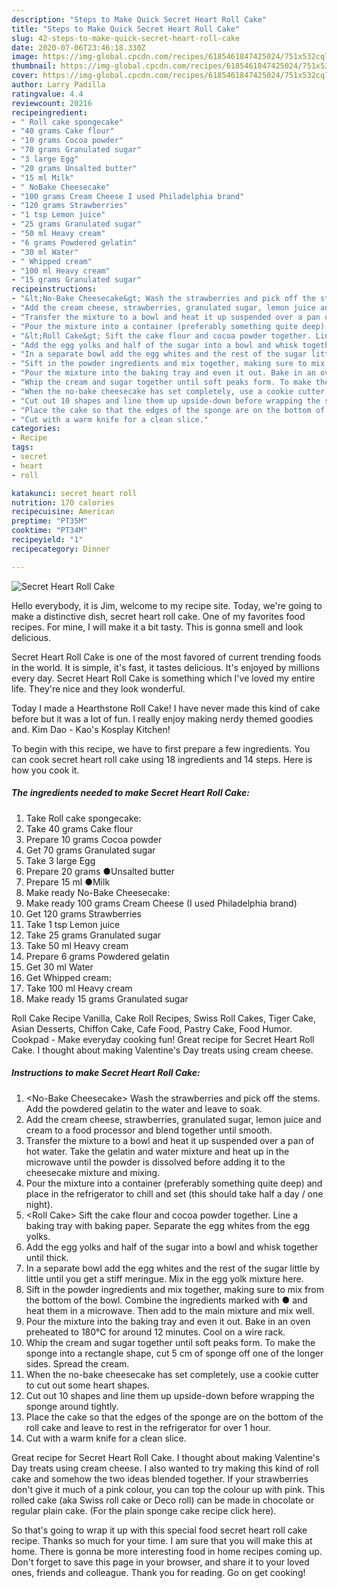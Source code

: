 ```yaml
---
description: "Steps to Make Quick Secret Heart Roll Cake"
title: "Steps to Make Quick Secret Heart Roll Cake"
slug: 42-steps-to-make-quick-secret-heart-roll-cake
date: 2020-07-06T23:46:18.330Z
image: https://img-global.cpcdn.com/recipes/6185461847425024/751x532cq70/secret-heart-roll-cake-recipe-main-photo.jpg
thumbnail: https://img-global.cpcdn.com/recipes/6185461847425024/751x532cq70/secret-heart-roll-cake-recipe-main-photo.jpg
cover: https://img-global.cpcdn.com/recipes/6185461847425024/751x532cq70/secret-heart-roll-cake-recipe-main-photo.jpg
author: Larry Padilla
ratingvalue: 4.4
reviewcount: 20216
recipeingredient:
- " Roll cake spongecake"
- "40 grams Cake flour"
- "10 grams Cocoa powder"
- "70 grams Granulated sugar"
- "3 large Egg"
- "20 grams Unsalted butter"
- "15 ml Milk"
- " NoBake Cheesecake"
- "100 grams Cream Cheese I used Philadelphia brand"
- "120 grams Strawberries"
- "1 tsp Lemon juice"
- "25 grams Granulated sugar"
- "50 ml Heavy cream"
- "6 grams Powdered gelatin"
- "30 ml Water"
- " Whipped cream"
- "100 ml Heavy cream"
- "15 grams Granulated sugar"
recipeinstructions:
- "&lt;No-Bake Cheesecake&gt; Wash the strawberries and pick off the stems. Add the powdered gelatin to the water and leave to soak."
- "Add the cream cheese, strawberries, granulated sugar, lemon juice and cream to a food processor and blend together until smooth."
- "Transfer the mixture to a bowl and heat it up suspended over a pan of hot water. Take the gelatin and water mixture and heat up in the microwave until the powder is dissolved before adding it to the cheesecake mixture and mixing."
- "Pour the mixture into a container (preferably something quite deep) and place in the refrigerator to chill and set (this should take half a day / one night)."
- "&lt;Roll Cake&gt; Sift the cake flour and cocoa powder together. Line a baking tray with baking paper. Separate the egg whites from the egg yolks."
- "Add the egg yolks and half of the sugar into a bowl and whisk together until thick."
- "In a separate bowl add the egg whites and the rest of the sugar little by little until you get a stiff meringue. Mix in the egg yolk mixture here."
- "Sift in the powder ingredients and mix together, making sure to mix from the bottom of the bowl. Combine the ingredients marked with ● and heat them in a microwave. Then add to the main mixture and mix well."
- "Pour the mixture into the baking tray and even it out. Bake in an oven preheated to 180°C for around 12 minutes. Cool on a wire rack."
- "Whip the cream and sugar together until soft peaks form. To make the sponge into a rectangle shape, cut 5 cm of sponge off one of the longer sides. Spread the cream."
- "When the no-bake cheesecake has set completely, use a cookie cutter to cut out some heart shapes."
- "Cut out 10 shapes and line them up upside-down before wrapping the sponge around tightly."
- "Place the cake so that the edges of the sponge are on the bottom of the roll cake and leave to rest in the refrigerator for over 1 hour."
- "Cut with a warm knife for a clean slice."
categories:
- Recipe
tags:
- secret
- heart
- roll

katakunci: secret heart roll 
nutrition: 170 calories
recipecuisine: American
preptime: "PT35M"
cooktime: "PT34M"
recipeyield: "1"
recipecategory: Dinner

---
```



![Secret Heart Roll Cake](https://img-global.cpcdn.com/recipes/6185461847425024/751x532cq70/secret-heart-roll-cake-recipe-main-photo.jpg)

Hello everybody, it is Jim, welcome to my recipe site. Today, we're going to make a distinctive dish, secret heart roll cake. One of my favorites food recipes. For mine, I will make it a bit tasty. This is gonna smell and look delicious.

Secret Heart Roll Cake is one of the most favored of current trending foods in the world. It is simple, it's fast, it tastes delicious. It's enjoyed by millions every day. Secret Heart Roll Cake is something which I've loved my entire life. They're nice and they look wonderful.

Today I made a Hearthstone Roll Cake! I have never made this kind of cake before but it was a lot of fun. I really enjoy making nerdy themed goodies and. Kim Dao - Kao&#39;s Kosplay Kitchen!


To begin with this recipe, we have to first prepare a few ingredients. You can cook secret heart roll cake using 18 ingredients and 14 steps. Here is how you cook it.

<!--inarticleads1-->

##### The ingredients needed to make Secret Heart Roll Cake:

1. Take  Roll cake spongecake:
1. Take 40 grams Cake flour
1. Prepare 10 grams Cocoa powder
1. Get 70 grams Granulated sugar
1. Take 3 large Egg
1. Prepare 20 grams ●Unsalted butter
1. Prepare 15 ml ●Milk
1. Make ready  No-Bake Cheesecake:
1. Make ready 100 grams Cream Cheese (I used Philadelphia brand)
1. Get 120 grams Strawberries
1. Take 1 tsp Lemon juice
1. Take 25 grams Granulated sugar
1. Take 50 ml Heavy cream
1. Prepare 6 grams Powdered gelatin
1. Get 30 ml Water
1. Get  Whipped cream:
1. Take 100 ml Heavy cream
1. Make ready 15 grams Granulated sugar


Roll Cake Recipe Vanilla, Cake Roll Recipes, Swiss Roll Cakes, Tiger Cake, Asian Desserts, Chiffon Cake, Cafe Food, Pastry Cake, Food Humor. Cookpad - Make everyday cooking fun! Great recipe for Secret Heart Roll Cake. I thought about making Valentine&#39;s Day treats using cream cheese. 

<!--inarticleads2-->

##### Instructions to make Secret Heart Roll Cake:

1. &lt;No-Bake Cheesecake&gt; Wash the strawberries and pick off the stems. Add the powdered gelatin to the water and leave to soak.
1. Add the cream cheese, strawberries, granulated sugar, lemon juice and cream to a food processor and blend together until smooth.
1. Transfer the mixture to a bowl and heat it up suspended over a pan of hot water. Take the gelatin and water mixture and heat up in the microwave until the powder is dissolved before adding it to the cheesecake mixture and mixing.
1. Pour the mixture into a container (preferably something quite deep) and place in the refrigerator to chill and set (this should take half a day / one night).
1. &lt;Roll Cake&gt; Sift the cake flour and cocoa powder together. Line a baking tray with baking paper. Separate the egg whites from the egg yolks.
1. Add the egg yolks and half of the sugar into a bowl and whisk together until thick.
1. In a separate bowl add the egg whites and the rest of the sugar little by little until you get a stiff meringue. Mix in the egg yolk mixture here.
1. Sift in the powder ingredients and mix together, making sure to mix from the bottom of the bowl. Combine the ingredients marked with ● and heat them in a microwave. Then add to the main mixture and mix well.
1. Pour the mixture into the baking tray and even it out. Bake in an oven preheated to 180°C for around 12 minutes. Cool on a wire rack.
1. Whip the cream and sugar together until soft peaks form. To make the sponge into a rectangle shape, cut 5 cm of sponge off one of the longer sides. Spread the cream.
1. When the no-bake cheesecake has set completely, use a cookie cutter to cut out some heart shapes.
1. Cut out 10 shapes and line them up upside-down before wrapping the sponge around tightly.
1. Place the cake so that the edges of the sponge are on the bottom of the roll cake and leave to rest in the refrigerator for over 1 hour.
1. Cut with a warm knife for a clean slice.


Great recipe for Secret Heart Roll Cake. I thought about making Valentine&#39;s Day treats using cream cheese. I also wanted to try making this kind of roll cake and somehow the two ideas blended together. If your strawberries don&#39;t give it much of a pink colour, you can top the colour up with pink. This rolled cake (aka Swiss roll cake or Deco roll) can be made in chocolate or regular plain cake. (For the plain sponge cake recipe click here). 

So that's going to wrap it up with this special food secret heart roll cake recipe. Thanks so much for your time. I am sure that you will make this at home. There is gonna be more interesting food in home recipes coming up. Don't forget to save this page in your browser, and share it to your loved ones, friends and colleague. Thank you for reading. Go on get cooking!
